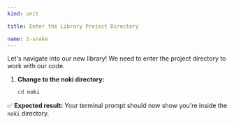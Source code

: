 ```yaml
---
kind: unit

title: Enter the Library Project Directory

name: 2-snake
---
```


Let's navigate into our new library! We need to enter the project directory to work with our code.

1. **Change to the noki directory:**
   ```bash
   cd noki
   ```

✅ **Expected result:** Your terminal prompt should now show you're inside the `noki` directory.
